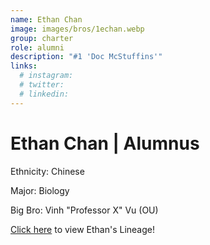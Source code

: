 ```yaml
---
name: Ethan Chan
image: images/bros/1echan.webp
group: charter
role: alumni
description: "#1 'Doc McStuffins'"
links:
  # instagram: 
  # twitter: 
  # linkedin: 
---
```


# Ethan Chan | Alumnus
Ethnicity: Chinese

Major: Biology

Big Bro: Vinh "Professor X" Vu (OU)

[Click here](/ujis/) to view Ethan's Lineage!